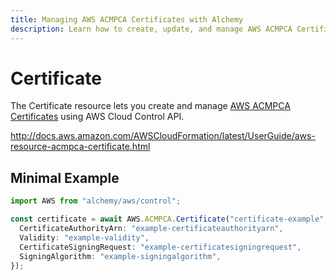 ```yaml
---
title: Managing AWS ACMPCA Certificates with Alchemy
description: Learn how to create, update, and manage AWS ACMPCA Certificates using Alchemy Cloud Control.
---
```


# Certificate

The Certificate resource lets you create and manage [AWS ACMPCA Certificates](https://docs.aws.amazon.com/acmpca/latest/userguide/) using AWS Cloud Control API.

http://docs.aws.amazon.com/AWSCloudFormation/latest/UserGuide/aws-resource-acmpca-certificate.html

## Minimal Example

```ts
import AWS from "alchemy/aws/control";

const certificate = await AWS.ACMPCA.Certificate("certificate-example", {
  CertificateAuthorityArn: "example-certificateauthorityarn",
  Validity: "example-validity",
  CertificateSigningRequest: "example-certificatesigningrequest",
  SigningAlgorithm: "example-signingalgorithm",
});
```

